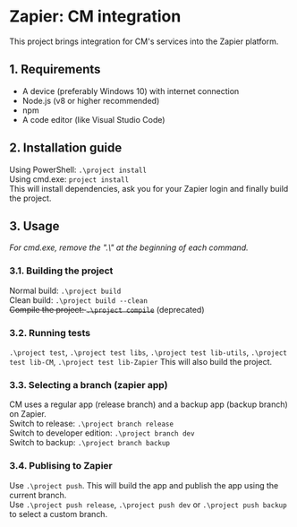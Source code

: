 # Zapier: CM integration
This project brings integration for CM's services into the Zapier platform.

## 1. Requirements
- A device (preferably Windows 10) with internet connection
- Node.js (v8 or higher recommended)
- npm
- A code editor (like Visual Studio Code)

## 2. Installation guide
Using PowerShell: `.\project install`  
Using cmd.exe: `project install`  
This will install dependencies, ask you for your Zapier login and finally build the project.

## 3. Usage
_For cmd.exe, remove the ".\\" at the beginning of each command._

### 3.1. Building the project
Normal build: `.\project build`  
Clean build: `.\project build --clean`  
~~Compile the project: `.\project compile`~~ (deprecated)

### 3.2. Running tests
`.\project test`, `.\project test libs`, `.\project test lib-utils`, `.\project test lib-CM`, `.\project test lib-Zapier`
This will also build the project.

### 3.3. Selecting a branch (zapier app)
CM uses a regular app (release branch) and a backup app (backup branch) on Zapier.  
Switch to release: `.\project branch release`  
Switch to developer edition: `.\project branch dev`  
Switch to backup: `.\project branch backup`

### 3.4. Publising to Zapier
Use `.\project push`. This will build the app and publish the app using the current branch.  
Use `.\project push release`, `.\project push dev` or `.\project push backup` to select a custom branch.